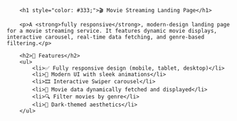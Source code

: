 
        <h1 style="color: #333;">🎬 Movie Streaming Landing Page</h1>

        <p>A <strong>fully responsive</strong>, modern-design landing page for a movie streaming service. It features dynamic movie displays, interactive carousel, real-time data fetching, and genre-based filtering.</p>

        <h2>🚀 Features</h2>
        <ul>
            <li>✅ Fully responsive design (mobile, tablet, desktop)</li>
            <li>🎨 Modern UI with sleek animations</li>
            <li>🎞️ Interactive Swiper carousel</li>
            <li>🧠 Movie data dynamically fetched and displayed</li>
            <li>🔍 Filter movies by genre</li>
            <li>🌙 Dark-themed aesthetics</li>
        </ul>